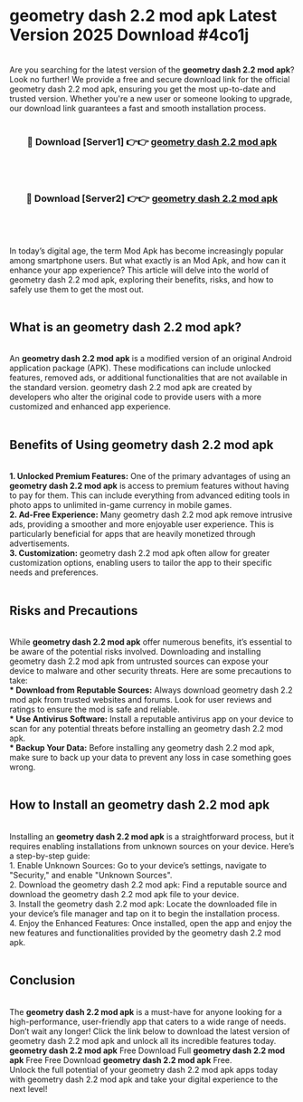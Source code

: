 # geometry dash 2.2 mod apk Latest Version 2025 Download #4co1j<br>
<br>
Are you searching for the latest version of the <strong>geometry dash 2.2 mod apk</strong>? Look no further! We provide a free and secure download link for the official geometry dash 2.2 mod apk, ensuring you get the most up-to-date and trusted version. Whether you're a new user or someone looking to upgrade, our download link guarantees a fast and smooth installation process.
<br>
<br>
<div align="center">
<h3>🔴 Download [Server1] 👉👉 <a href="https://modyolo.store/geometry_dash_2.2_mod_apk">geometry dash 2.2 mod apk</a></h3><br>
<br>
<h3>🔴 Download [Server2] 👉👉 <a href="https://modyolo.store/=geometry_dash_2.2_mod_apk">geometry dash 2.2 mod apk</a></h3><br>
</div>
<br>
<br>
In today’s digital age, the term Mod Apk has become increasingly popular among smartphone users. But what exactly is an Mod Apk, and how can it enhance your app experience? This article will delve into the world of geometry dash 2.2 mod apk, exploring their benefits, risks, and how to safely use them to get the most out.
<br>
<br>
<h2>What is an geometry dash 2.2 mod apk?</h2>
<br>
An <strong>geometry dash 2.2 mod apk</strong> is a modified version of an original Android application package (APK). These modifications can include unlocked features, removed ads, or additional functionalities that are not available in the standard version. geometry dash 2.2 mod apk are created by developers who alter the original code to provide users with a more customized and enhanced app experience.
<br>
<br>
<h2>Benefits of Using geometry dash 2.2 mod apk</h2>
<br>
<strong> 1. Unlocked Premium Features:</strong> One of the primary advantages of using an <strong>geometry dash 2.2 mod apk</strong> is access to premium features without having to pay for them. This can include everything from advanced editing tools in photo apps to unlimited in-game currency in mobile games.
<br>
<strong> 2. Ad-Free Experience:</strong> Many geometry dash 2.2 mod apk remove intrusive ads, providing a smoother and more enjoyable user experience. This is particularly beneficial for apps that are heavily monetized through advertisements.
<br>
<strong> 3. Customization:</strong> geometry dash 2.2 mod apk often allow for greater customization options, enabling users to tailor the app to their specific needs and preferences.
<br>
<br>
<h2>Risks and Precautions</h2>
<br>
While <strong>geometry dash 2.2 mod apk</strong> offer numerous benefits, it’s essential to be aware of the potential risks involved. Downloading and installing geometry dash 2.2 mod apk from untrusted sources can expose your device to malware and other security threats. Here are some precautions to take:
<br>
<strong> * Download from Reputable Sources:</strong> Always download geometry dash 2.2 mod apk from trusted websites and forums. Look for user reviews and ratings to ensure the mod is safe and reliable.
<br>
<strong> * Use Antivirus Software:</strong> Install a reputable antivirus app on your device to scan for any potential threats before installing an geometry dash 2.2 mod apk.
<br>
<strong> * Backup Your Data:</strong> Before installing any geometry dash 2.2 mod apk, make sure to back up your data to prevent any loss in case something goes wrong.
<br>
<br>
<h2>How to Install an geometry dash 2.2 mod apk</h2>
<br>
Installing an <strong>geometry dash 2.2 mod apk</strong> is a straightforward process, but it requires enabling installations from unknown sources on your device. Here’s a step-by-step guide:
<br>
 1. Enable Unknown Sources: Go to your device’s settings, navigate to "Security," and enable "Unknown Sources".
<br>
 2. Download the geometry dash 2.2 mod apk: Find a reputable source and download the geometry dash 2.2 mod apk file to your device.
<br>
 3. Install the geometry dash 2.2 mod apk: Locate the downloaded file in your device’s file manager and tap on it to begin the installation process.
<br>
 4. Enjoy the Enhanced Features: Once installed, open the app and enjoy the new features and functionalities provided by the geometry dash 2.2 mod apk.
<br>
<br>
<h2><strong>Conclusion</strong></h2>
<br>
The <strong>geometry dash 2.2 mod apk</strong> is a must-have for anyone looking for a high-performance, user-friendly app that caters to a wide range of needs. Don’t wait any longer! Click the link below to download the latest version of geometry dash 2.2 mod apk and unlock all its incredible features today.
<br>
<strong>geometry dash 2.2 mod apk</strong> Free Download Full <strong>geometry dash 2.2 mod apk</strong> Free Free Download <strong>geometry dash 2.2 mod apk</strong> Free.
<br>
Unlock the full potential of your geometry dash 2.2 mod apk apps today with geometry dash 2.2 mod apk and take your digital experience to the next level!

